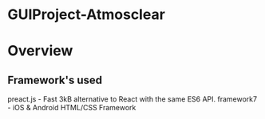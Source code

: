 # GUIProject-Atmosclear

Overview
======

Framework's used
------
preact.js - Fast 3kB alternative to React with the same ES6 API.
framework7 - iOS & Android HTML/CSS Framework




